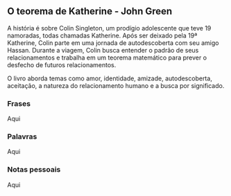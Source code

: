 ## O teorema de Katherine - John Green

A história é sobre Colin Singleton, um prodígio adolescente que teve 19 namoradas, todas chamadas Katherine. Após ser deixado pela 19ª Katherine, Colin parte em uma jornada de autodescoberta com seu amigo Hassan. Durante a viagem, Colin busca entender o padrão de seus relacionamentos e trabalha em um teorema matemático para prever o desfecho de futuros relacionamentos. 

O livro aborda temas como amor, identidade, amizade, autodescoberta, aceitação, a natureza do relacionamento humano e a busca por significado.

### Frases 

Aqui

### Palavras

Aqui

### Notas pessoais

Aqui
